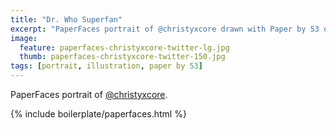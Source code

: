 ```yaml
---
title: "Dr. Who Superfan"
excerpt: "PaperFaces portrait of @christyxcore drawn with Paper by 53 on an iPad."
image: 
  feature: paperfaces-christyxcore-twitter-lg.jpg
  thumb: paperfaces-christyxcore-twitter-150.jpg
tags: [portrait, illustration, paper by 53]
---
```


PaperFaces portrait of [@christyxcore](http://twitter.com/christyxcore).

{% include boilerplate/paperfaces.html %}